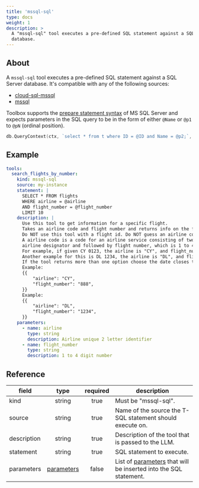 ```yaml
---
title: 'mssql-sql'
type: docs
weight: 1
description: >
  A "mssql-sql" tool executes a pre-defined SQL statement against a SQL Server
  database.
---
```


## About

A `mssql-sql` tool executes a pre-defined SQL statement against a SQL Server
database. It's compatible with any of the following sources:

- [cloud-sql-mssql](../sources/cloud-sql-mssql.md)
- [mssql](../sources/mssql.md)

Toolbox supports the [prepare statement syntax][prepare-statement] of MS SQL
Server and expects parameters in the SQL query to be in the form of either
`@Name` or `@p1` to `@pN` (ordinal position).

```go
db.QueryContext(ctx, `select * from t where ID = @ID and Name = @p2;`, sql.Named("ID", 6), "Bob")
```

[prepare-statement]: https://learn.microsoft.com/sql/relational-databases/system-stored-procedures/sp-prepare-transact-sql?view=sql-server-ver16

## Example

```yaml
tools:
  search_flights_by_number:
    kind: mssql-sql
    source: my-instance
    statement: |
      SELECT * FROM flights
      WHERE airline = @airline
      AND flight_number = @flight_number
      LIMIT 10
    description: |
      Use this tool to get information for a specific flight.
      Takes an airline code and flight number and returns info on the flight.
      Do NOT use this tool with a flight id. Do NOT guess an airline code or flight number.
      A airline code is a code for an airline service consisting of two-character
      airline designator and followed by flight number, which is 1 to 4 digit number.
      For example, if given CY 0123, the airline is "CY", and flight_number is "123".
      Another example for this is DL 1234, the airline is "DL", and flight_number is "1234".
      If the tool returns more than one option choose the date closes to today.
      Example:
      {{
          "airline": "CY",
          "flight_number": "888",
      }}
      Example:
      {{
          "airline": "DL",
          "flight_number": "1234",
      }}
    parameters:
      - name: airline
        type: string
        description: Airline unique 2 letter identifier
      - name: flight_number
        type: string
        description: 1 to 4 digit number
```

## Reference

| **field**   |                  **type**                  | **required** | **description**                                                                                  |
| ----------- | :----------------------------------------: | :----------: | ------------------------------------------------------------------------------------------------ |
| kind        |                   string                   |     true     | Must be "mssql-sql".                                                                             |
| source      |                   string                   |     true     | Name of the source the T-SQL statement should execute on.                                        |
| description |                   string                   |     true     | Description of the tool that is passed to the LLM.                                               |
| statement   |                   string                   |     true     | SQL statement to execute.                                                                        |
| parameters  | [parameters](_index#specifying-parameters) |    false     | List of [parameters](_index#specifying-parameters) that will be inserted into the SQL statement. |
